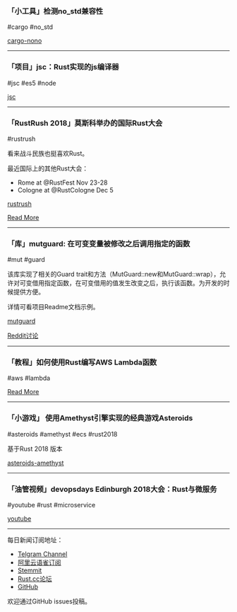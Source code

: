 ### 「小工具」检测no_std兼容性

#cargo #no_std

[cargo-nono](https://github.com/hobofan/cargo-nono)

---

### 「项目」jsc：Rust实现的js编译器

#jsc #es5 #node

[jsc](https://github.com/eatonphil/jsc)

---

### 「RustRush 2018」莫斯科举办的国际Rust大会

#rustrush 

看来战斗民族也挺喜欢Rust。

最近国际上的其他Rust大会：

- Rome at @RustFest Nov 23-28
- Cologne at @RustCologne Dec 5

[rustrush](https://www.papercall.io/rustrush)

[Read More](https://www.reddit.com/r/rust/comments/9we3oe/rustrush_2018_the_rust_conference_in_moscow/)

---

### 「库」mutguard: 在可变变量被修改之后调用指定的函数

#mut #guard

该库实现了相关的Guard trait和方法（MutGuard::new和MutGuard::wrap），允许对可变借用指定函数，在可变借用的值发生改变之后，执行该函数。为开发的时候提供方便。

详情可看项目Readme文档示例。

[mutguard](https://github.com/geal/mutguard)

[Reddit讨论](https://www.reddit.com/r/rust/comments/9wcujb/mutguard_run_code_every_time_data_is_mutably/)

---

### 「教程」如何使用Rust编写AWS Lambda函数

#aws #lambda

[Read More](https://medium.com/@bernardo.belchior1/running-rust-natively-in-aws-lambda-and-testing-it-locally-57080421426d)

---

### 「小游戏」 使用Amethyst引擎实现的经典游戏Asteroids

#asteroids #amethyst #ecs #rust2018

基于Rust 2018 版本

[asteroids-amethyst](https://github.com/udoprog/asteroids-amethyst)

---

### 「油管视频」devopsdays Edinburgh 2018大会：Rust与微服务

#youtube #rust #microservice

[youtube](https://www.youtube.com/watch?v=B4ccsfJ_IK8)

---

每日新闻订阅地址：

- [Telgram Channel](https://t.me/rust_daily_news )
- [阿里云语雀订阅](https://www.yuque.com/chaosbot/rustnews)
- [Stemmit](https://steemit.com/@blackanger)
- [Rust.cc论坛](https://rust.cc)
- [GitHub](https://github.com/RustStudy/rust_daily_news)

欢迎通过GitHub issues投稿。